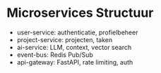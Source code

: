 # Microservices Structuur
- user-service: authenticatie, profielbeheer
- project-service: projecten, taken
- ai-service: LLM, context, vector search
- event-bus: Redis Pub/Sub
- api-gateway: FastAPI, rate limiting, auth
